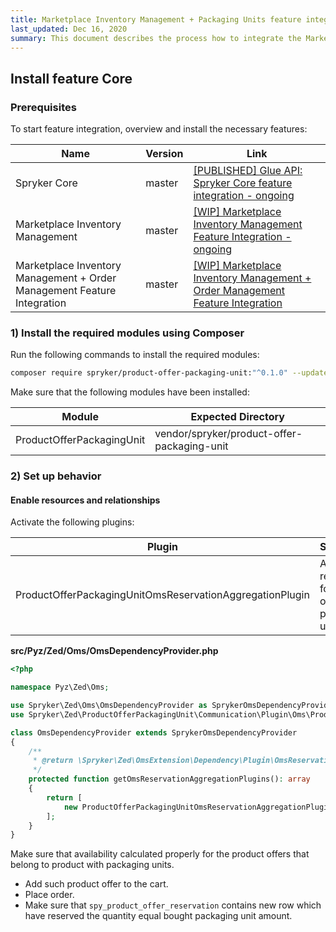 ```yaml
---
title: Marketplace Inventory Management + Packaging Units feature integration
last_updated: Dec 16, 2020
summary: This document describes the process how to integrate the Marketplace Inventory Management + Packaging Units feature into a Spryker project.
---
```


## Install feature Core
### Prerequisites
To start feature integration, overview and install the necessary features:

| Name | Version | Link |
|-|-|-|
| Spryker Core | master | [[PUBLISHED] Glue API: Spryker Core feature integration - ongoing]()  |
| Marketplace Inventory Management | master | [[WIP] Marketplace Inventory Management Feature Integration - ongoing]()  |
| Marketplace Inventory Management + Order Management Feature Integration | master | [[WIP] Marketplace Inventory Management + Order Management Feature Integration]()  |

### 1) Install the required modules using Composer
Run the following commands to install the required modules:

```bash
composer require spryker/product-offer-packaging-unit:"^0.1.0" --update-with-dependencies
```

Make sure that the following modules have been installed:

| Module | Expected Directory |
|-|-|
| ProductOfferPackagingUnit | vendor/spryker/product-offer-packaging-unit |

### 2) Set up behavior
#### Enable resources and relationships
Activate the following plugins:

| Plugin | Specification | Prerequisites | Namespace |
|-|-|-|-|
| ProductOfferPackagingUnitOmsReservationAggregationPlugin | Aggregates reservations for product offers packaging unit. | None | Spryker\Zed\ProductOfferPackagingUnit\Communication\Plugin\Oms |

**src/Pyz/Zed/Oms/OmsDependencyProvider.php**

```php
<?php

namespace Pyz\Zed\Oms;

use Spryker\Zed\Oms\OmsDependencyProvider as SprykerOmsDependencyProvider;
use Spryker\Zed\ProductOfferPackagingUnit\Communication\Plugin\Oms\ProductOfferPackagingUnitOmsReservationAggregationPlugin;

class OmsDependencyProvider extends SprykerOmsDependencyProvider
{
    /**
     * @return \Spryker\Zed\OmsExtension\Dependency\Plugin\OmsReservationAggregationPluginInterface[]
     */
    protected function getOmsReservationAggregationPlugins(): array
    {
        return [
            new ProductOfferPackagingUnitOmsReservationAggregationPlugin(),
        ];
    }
}
```

Make sure that availability calculated properly for the product offers that belong to product with packaging units.

* Add such product offer to the cart.
* Place order.
* Make sure that `spy_product_offer_reservation` contains new row which have reserved the quantity equal bought packaging unit amount.
